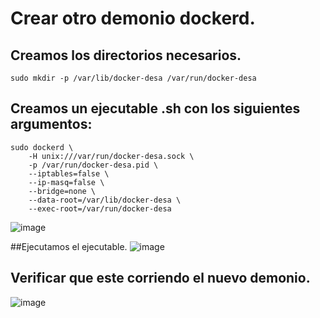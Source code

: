 # Crear otro demonio dockerd.
## Creamos los directorios necesarios.
```
sudo mkdir -p /var/lib/docker-desa /var/run/docker-desa
```

## Creamos un ejecutable .sh con los siguientes argumentos:
```
sudo dockerd \
    -H unix:///var/run/docker-desa.sock \
    -p /var/run/docker-desa.pid \
    --iptables=false \
    --ip-masq=false \
    --bridge=none \
    --data-root=/var/lib/docker-desa \
    --exec-root=/var/run/docker-desa
```
![image](https://github.com/julianzanetti/Docker-Udemy/assets/134458575/f235a787-2140-4830-add8-067332085948)

##Ejecutamos el ejecutable.
![image](https://github.com/julianzanetti/Docker-Udemy/assets/134458575/6369898a-ffbd-41b4-867e-291b82ab00ec)

## Verificar que este corriendo el nuevo demonio.
![image](https://github.com/julianzanetti/Docker-Udemy/assets/134458575/d3c6f1ea-c723-4061-9408-d3686fc77e11)
